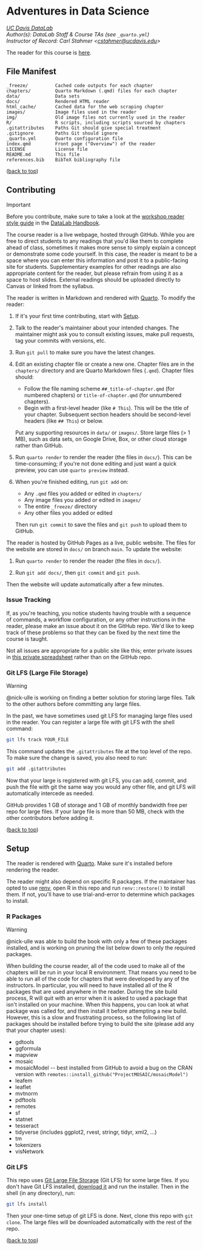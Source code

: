 # Adventures in Data Science

_[UC Davis DataLab][datalab]_  
_Author(s): DataLab Staff & Course TAs (see `_quarto.yml`)_  
_Instructor of Record: Carl Stahmer <<cstahmer@ucdavis.edu>>_

The reader for this course is [here][reader].

[datalab]: https://datalab.ucdavis.edu/
[reader]: https://ucdavisdatalab.github.io/adventures_in_data_science/

<!-- FIXME: storage location for large files? -->


## File Manifest

```
_freeze/          Cached code outputs for each chapter
chapters/         Quarto Markdown (.qmd) files for each chapter
data/             Data sets
docs/             Rendered HTML reader
html_cache/       Cached data for the web scraping chapter
images/           Image files used in the reader
img/              Old image files not currently used in the reader
R/                R scripts, including scripts sourced by chapters
.gitattributes    Paths Git should give special treatment
.gitignore        Paths Git should ignore
_quarto.yml       Quarto configuration file
index.qmd         Front page ("Overview") of the reader
LICENSE           License file
README.md         This file
references.bib    BibTeX bibliography file
```

([back to top](#adventures-in-data-science))


## Contributing

> [!IMPORTANT]
> Before you contribute, make sure to take a look at the
> [workshop reader style guide][style] in the [DataLab Handbook][handbook].

[style]: https://github.com/datalab-dev/handbook/tree/main/workshops
[handbook]: https://github.com/datalab-dev/handbook

The course reader is a live webpage, hosted through GitHub. While you are free
to direct students to any readings that you'd like them to complete ahead of
class, sometimes it makes more sense to simply explain a concept or demonstrate
some code yourself. In this case, the reader is meant to be a space where you
can enter this information and post it to a public-facing site for students.
Supplementary examples for other readings are also appropriate content for the
reader, but please refrain from using it as a space to host slides. External
readings should be uploaded directly to Canvas or linked from the syllabus.

The reader is written in Markdown and rendered with [Quarto][]. To
modify the reader:

1.  If it's your first time contributing, start with [Setup](#setup).

2.  Talk to the reader's maintainer about your intended changes. The
    maintainer might ask you to consult existing issues, make pull requests,
    tag your commits with versions, etc.

3.  Run `git pull` to make sure you have the latest changes.

3.  Edit an existing chapter file or create a new one. Chapter files are in the
    `chapters/` directory and are Quarto Markdown files (`.qmd`). Chapter files
    should:

    * Follow the file naming scheme `##_title-of-chapter.qmd` (for numbered
      chapters) or `title-of-chapter.qmd` (for unnumbered chapters).
    * Begin with a first-level header (like `# This`). This will be the title
      of your chapter. Subsequent section headers should be second-level
      headers (like `## This`) or below.

    Put any supporting resources in `data/` or `images/`. Store large files (>
    1 MB), such as data sets, on Google Drive, Box, or other cloud storage
    rather than GitHub.

4.  Run `quarto render` to render the reader (the files in `docs/`). This can
    be time-consuming; if you're not done editing and just want a quick
    preview, you can use `quarto preview` instead.

5.  When you're finished editing, run `git add` on:

    * Any `.qmd` files you added or edited in `chapters/`
    * Any image files you added or edited in `images/`
    * The entire `_freeze/` directory
    * Any other files you added or edited

    Then run `git commit` to save the files and `git push` to upload them to
    GitHub.

The reader is hosted by GitHub Pages as a live, public website. The files for
the website are stored in `docs/` on branch `main`. To update the website:

1.  Run `quarto render` to render the reader (the files in `docs/`).

2.  Run `git add docs/`, then `git commit` and `git push`.

Then the website will update automatically after a few minutes.


### Issue Tracking

If, as you're teaching, you notice students having trouble with a sequence of
commands, a workflow configuration, or any other instructions in the reader,
please make an issue about it on the GitHub repo. We'd like to keep track of
these problems so that they can be fixed by the next time the course is taught.

Not all issues are appropriate for a public site like this; enter private
issues in [this private spreadsheet][issue-sheet] rather than on the GitHub
repo.

[issue-sheet]: https://docs.google.com/spreadsheets/d/1i_mA1uDSkUl4AkGgIOXD1WyoYoscXHxmFN629NytJTU/edit?usp=sharing


### Git LFS (Large File Storage)

> [!WARNING]
> @nick-ulle is working on finding a better solution for storing large files.
> Talk to the other authors before committing any large files.

In the past, we have sometimes used git LFS for managing large files used in
the reader. You can register a large file with git LFS with the shell command:

```sh
git lfs track YOUR_FILE
```

This command updates the `.gitattributes` file at the top level of the repo. To
make sure the change is saved, you also need to run:

```sh
git add .gitattributes
```

Now that your large is registered with git LFS, you can add, commit, and push
the file with git the same way you would any other file, and git LFS will
automatically intercede as needed.

GitHub provides 1 GB of storage and 1 GB of monthly bandwidth free per repo for
large files. If your large file is more than 50 MB, check with the other
contributors before adding it.

([back to top](#adventures-in-data-science))


## Setup

The reader is rendered with [Quarto][]. Make sure it's installed before
rendering the reader.

[Quarto]: https://quarto.org/

The reader might also depend on specific R packages. If the maintainer has
opted to use [renv][], open R in this repo and run `renv::restore()` to install
them. If not, you'll have to use trial-and-error to determine which packages to
install.

[renv]: https://rstudio.github.io/renv/


### R Packages

> [!WARNING]
> @nick-ulle was able to build the book with only a few of these packages
> installed, and is working on pruning the list below down to only the required
> packages.

When building the course reader, all of the code used to make all of the
chapters will be run in your local R environment. That means you need to be
able to run all of the code for chapters that were developed by any of the
instructors. In particular, you will need to have installed all of the R
packages that are used anywhere in the reader. During the site build process, R
will quit with an error when it is asked to used a package that isn't installed
on your machine. When this happens, you can look at what package was called
for, and then install it before attempting a new build. However, this is a slow
and frustrating process, so the following list of packages should be installed
before trying to build the site (please add any that your chapter uses):

* gdtools
* ggformula
* mapview
* mosaic
* mosaicModel -- best installed from GitHub to avoid a bug on the CRAN
  version with `remotes::install_github("ProjectMOSAIC/mosaicModel")`
* leafem
* leaflet
* mvtnorm
* pdftools
* remotes
* sf
* statnet
* tesseract
* tidyverse (includes ggplot2, rvest, stringr, tidyr, xml2, ...)
* tm
* tokenizers
* visNetwork


### Git LFS

This repo uses [Git Large File Storage][git-lfs] (Git LFS) for some large
files. If you don't have Git LFS installed, [download it][git-lfs] and run the
installer. Then in the shell (in any directory), run:

```sh
git lfs install
```

Then your one-time setup of git LFS is done. Next, clone this repo with `git
clone`. The large files will be downloaded automatically with the rest of the
repo.

[git-lfs]: https://git-lfs.github.com/


([back to top](#adventures-in-data-science))
